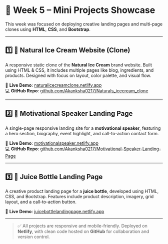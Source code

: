 # 📁 Week 5 – Mini Projects Showcase

This week was focused on deploying creative landing pages and multi-page clones using **HTML**, **CSS**, and **Bootstrap**.

---

## 1️⃣ 🍦 Natural Ice Cream Website (Clone)

A responsive static clone of the **Natural Ice Cream** brand website. Built using HTML & CSS, it includes multiple pages like blog, ingredients, and products. Designed with focus on layout, color palette, and visual flow.

🔗 **Live Demo**: [naturalicecreamclone.netlify.app](https://naturalicecreamclone.netlify.app/)  
💻 **GitHub Repo**: [github.com/Akanksha0217/Naturals_icecream_clone](https://github.com/Akanksha0217/Naturals_icecream_clone)

---

## 2️⃣ 🎤 Motivational Speaker Landing Page

A single-page responsive landing site for a **motivational speaker**, featuring a hero section, biography, event highlight, and call-to-action contact form.

🔗 **Live Demo**: [motivationalspeaker.netlify.app](https://motivationalspeaker.netlify.app/)  
💻 **GitHub Repo**: [github.com/Akanksha0217/Motivational-Speaker-Landing-Page](https://github.com/Akanksha0217/Motivational-Speaker-Landing-Page)

---

## 3️⃣ 🧃 Juice Bottle Landing Page

A creative product landing page for a **juice bottle**, developed using HTML, CSS, and Bootstrap. Features include product description, imagery, grid layout, and a call-to-action button.

🔗 **Live Demo**: [juicebottlelandingpage.netlify.app](https://juicebottlelandingpage.netlify.app/)

---

> ✅ All projects are responsive and mobile-friendly. Deployed on **Netlify**, with clean code hosted on **GitHub** for collaboration and version control.



